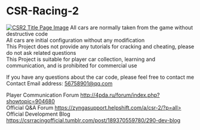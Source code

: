 # CSR-Racing-2
<a href="logo1/" target="_blank"><img src="https://pbs.twimg.com/media/EKpWS7mWkAEgo5_?format=jpg&name=large" title="CSR2-2.9.0" alt="CSR2 Title Page Image"></a>
All cars are normally taken from the game without destructive code<br>
All cars are initial configuration without any modification <br>
This Project does not provide any tutorials for cracking and cheating, please do not ask related questions<br>
This Project is suitable for player car collection, learning and communication, and is prohibited for commercial use<br>

If you have any questions about the car code, please feel free to contact me<br>
Contact Email address: 56758901@qq.com<br>

Player Communication Forum http://4pda.ru/forum/index.php?showtopic=904680<br>
Official Q&A Forum https://zyngasupport.helpshift.com/a/csr-2/?p=all><br>
Official Development Blog https://csrracingofficial.tumblr.com/post/189370559780/290-dev-blog

